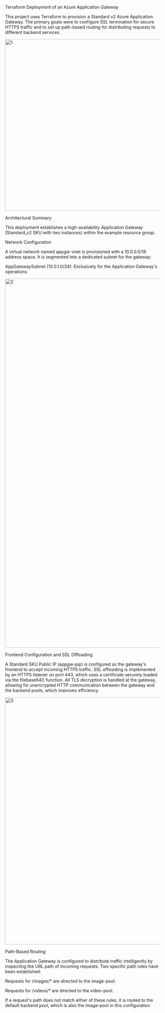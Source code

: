 Terraform Deployment of an Azure Application Gateway

This project uses Terraform to provision a Standard v2 Azure Application Gateway. The primary goals were to configure SSL termination for secure HTTPS traffic and to set up path-based routing for distributing requests to different backend services.

<img width="600" height="558" alt="1" src="https://github.com/user-attachments/assets/9552a112-3c67-4eef-8066-056dde06a426" />


Architectural Summary

This deployment establishes a high-availability Application Gateway (Standard_v2 SKU with two instances) within the example resource group.

Network Configuration

A virtual network named appgw-vnet is provisioned with a 10.0.0.0/16 address space. It is segmented into a dedicated subnet for the gateway:

AppGatewaySubnet (10.0.1.0/24): Exclusively for the Application Gateway's operations.

<img width="1920" height="1200" alt="2" src="https://github.com/user-attachments/assets/7b06e5f0-8584-4665-8e41-d4bd7d5ddbc4" />


Frontend Configuration and SSL Offloading

A Standard SKU Public IP (appgw-pip) is configured as the gateway's frontend to accept incoming HTTPS traffic. SSL offloading is implemented by an HTTPS listener on port 443, which uses a certificate securely loaded via the filebase64() function. All TLS decryption is handled at the gateway, allowing for unencrypted HTTP communication between the gateway and the backend pools, which improves efficiency.

<img width="637" height="804" alt="3" src="https://github.com/user-attachments/assets/57982029-745e-442c-a14e-a80778e8ab30" />

Path-Based Routing

The Application Gateway is configured to distribute traffic intelligently by inspecting the URL path of incoming requests. Two specific path rules have been established:

Requests for /images/* are directed to the image-pool.

Requests for /videos/* are directed to the video-pool.

If a request's path does not match either of these rules, it is routed to the default backend pool, which is also the image-pool in this configuration
